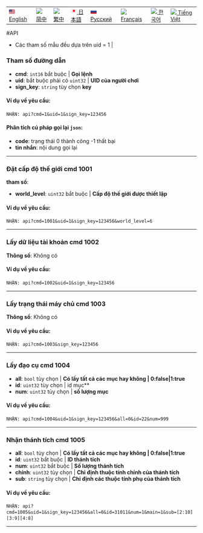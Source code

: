 <div align="center">
<table>
<td valign="center"><a href="EN.md"><img src="https://github.com/twitter/twemoji/blob/master/assets/svg/1f1fa-1f1f8.svg" width="16"/> English</td>
 
<td valign="center"><a href="zh-CN.md"><img src="https://em-content.zobj.net/thumbs/120/twitter/351/flag-china_1f1e8-1f1f3.png" width="16"/> 简中</td>
 
<td valign="center"><a href="zh-TW.md"><img src="https://em-content.zobj.net/thumbs/120/twitter/351/flag-china_1f1e8-1f1f3.png" width="16"/> 繁中</td>
 
<td valign="center"><a href="JP.md"><img src="https://github.com/twitter/twemoji/blob/master/assets/svg/1f1ef-1f1f5.svg" width="16"/> 日本語</td>
 
<td valign="center"><a href="RU.md"><img src="https://github.com/twitter/twemoji/blob/master/assets/svg/1f1f7-1f1fa.svg" width="16"/> Русский</a></td>

<td valign="center"><a href="FR.md"><img src="https://em-content.zobj.net/thumbs/160/twitter/154/flag-for-france_1f1eb-1f1f7.png" width="16"/> Français</td>
 
<td valign="center"><a href="KR.md"><img src="https://em-content.zobj.net/source/twitter/53/flag-for-south-korea_1f1f0-1f1f7.png" width="16"/> 한국어</td>
 
<td valign="center"><a href="VI.md"><img src="https://em-content.zobj.net/thumbs/120/twitter/351/flag-vietnam_1f1fb-1f1f3.png" width="16"/> Tiếng Việt </a></td>
</table>
</div>

#API
- Các tham số mẫu đều dựa trên uid = 1 |

### Tham số đường dẫn
- **cmd**: `int16` bắt buộc | **Gọi lệnh**
- **uid**: bắt buộc phải có `uint32` | **UID của người chơi**
- **sign_key**: `string` tùy chọn **key**

#### Ví dụ về yêu cầu:
``` bản rõ
NHẬN: api?cmd=1&uid=1&sign_key=123456
```

#### Phân tích cú pháp gọi lại `json`:
- **code**: trạng thái 0 thành công -1 thất bại
- **tin nhắn**: nội dung gọi lại

___

### Đặt cấp độ thế giới cmd 1001
**tham số**:
- **world_level**: `uint32` bắt buộc | **Cấp độ thế giới được thiết lập**
#### Ví dụ về yêu cầu:
``` bản rõ
NHẬN: api?cmd=1001&uid=1&sign_key=123456&world_level=6
```

___

### Lấy dữ liệu tài khoản cmd 1002
**Thông số**: Không có
#### Ví dụ về yêu cầu:
``` bản rõ
NHẬN: api?cmd=1002&uid=1&sign_key=123456
```

___

### Lấy trạng thái máy chủ cmd 1003
**Thông số**: Không có
#### Ví dụ về yêu cầu:
``` bản rõ
NHẬN: api?cmd=1003&sign_key=123456
```

___

### Lấy đạo cụ cmd 1004
- **all**: `bool` tùy chọn | **Có lấy tất cả các mục hay không | 0:false|1:true**
- **id**: `uint32` tùy chọn | id mục**
- **num**: `uint32` tùy chọn | **số lượng mục**
#### Ví dụ về yêu cầu:
``` bản rõ
NHẬN: api?cmd=1004&uid=1&sign_key=123456&all=0&id=22&num=999
```

___

### Nhận thánh tích cmd 1005
- **all**: `bool` tùy chọn | **Có lấy tất cả các mục hay không | 0:false|1:true**
- **id**: `uint32` bắt buộc | **ID thánh tích**
- **num**: `uint32` bắt buộc | **Số lượng thánh tích**
- **chính**: `uint32` tùy chọn | **Chỉ định thuộc tính chính của thánh tích**
- **sub**: `string` tùy chọn | **Chỉ định các thuộc tính phụ của thánh tích**
#### Ví dụ về yêu cầu:
``` bản rõ
NHẬN: api?cmd=1005&uid=1&sign_key=123456&all=0&id=31011&num=1&main=1&sub=[2:10][3:9][4:8]
```

___